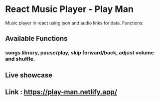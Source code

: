 # React Music Player - Play Man

Music player in react using json and audio links for data.
Functions:

## Available Functions

### songs library, pause/play, skip forward/back, adjust volume and shuffle.

## Live showcase
## Link : https://play-man.netlify.app/
